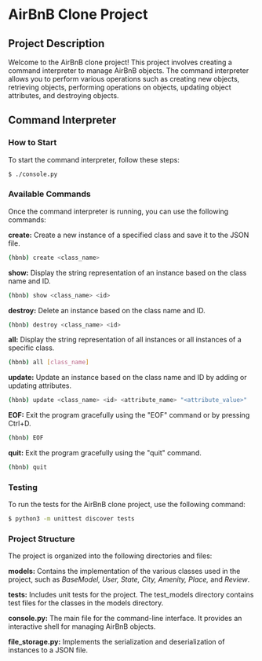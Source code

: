 # AirBnB Clone Project

## Project Description
Welcome to the AirBnB clone project! This project involves creating a command interpreter to manage AirBnB objects. The command interpreter allows you to perform various operations such as creating new objects, retrieving objects, performing operations on objects, updating object attributes, and destroying objects.

## Command Interpreter

### How to Start
To start the command interpreter, follow these steps:
```bash
$ ./console.py
```

### Available Commands
Once the command interpreter is running, you can use the following commands:

**create:** Create a new instance of a specified class and save it to the JSON file.
```bash
(hbnb) create <class_name>
```
**show:** Display the string representation of an instance based on the class name and ID.
```bash
(hbnb) show <class_name> <id>
```

**destroy:** Delete an instance based on the class name and ID.
```bash
(hbnb) destroy <class_name> <id>
```

**all:** Display the string representation of all instances or all instances of a specific class.
```bash
(hbnb) all [class_name]
```

**update:** Update an instance based on the class name and ID by adding or updating attributes.
```bash
(hbnb) update <class_name> <id> <attribute_name> "<attribute_value>"
```

**EOF:** Exit the program gracefully using the "EOF" command or by pressing Ctrl+D.
```bash
(hbnb) EOF
```

**quit:** Exit the program gracefully using the "quit" command.
```bash
(hbnb) quit
```


### Testing
To run the tests for the AirBnB clone project, use the following command:
```bash
$ python3 -m unittest discover tests
```

### Project Structure
The project is organized into the following directories and files:

**models:** Contains the implementation of the various classes used in the project, such as *BaseModel, User, State, City, Amenity, Place,* and *Review*.

**tests:** Includes unit tests for the project. The test_models directory contains test files for the classes in the models directory.

**console.py:** The main file for the command-line interface. It provides an interactive shell for managing AirBnB objects.

**file_storage.py:** Implements the serialization and deserialization of instances to a JSON file.
